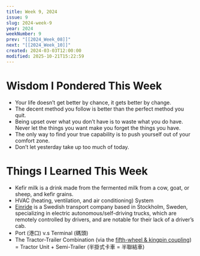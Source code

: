 ```yaml
---
title: Week 9, 2024
issue: 9
slug: 2024-week-9
year: 2024
weekNumber: 9
prev: "[[2024_Week_08]]"
next: "[[2024_Week_10]]"
created: 2024-03-03T12:00:00
modified: 2025-10-21T15:22:59
---
```


# Wisdom I Pondered This Week

* Your life doesn’t get better by chance, it gets better by change.
* The decent method you follow is better than the perfect method you quit.
* Being upset over what you don’t have is to waste what you do have. Never let the things you want make you forget the things you have.
* The only way to find your true capability is to push yourself out of your comfort zone.
* Don’t let yesterday take up too much of today.

# Things I Learned This Week

* Kefir milk is a drink made from the fermented milk from a cow, goat, or sheep, and kefir grains.
* HVAC (heating, ventilation, and air conditioning) System
* [Einride](https://einride.tech/) is a Swedish transport company based in Stockholm, Sweden, specializing in electric autonomous/self-driving trucks, which are remotely controlled by drivers, and are notable for their lack of a driver’s cab.
* Port (港口) v.s Terminal (碼頭)
* The Tractor-Trailer Combination (via the [fifth-wheel \& kingpin coupling](https://en.wikipedia.org/wiki/Fifth-wheel_coupling)) = Tractor Unit + Semi-Trailer (半掛式卡車 = 半聯結車)
